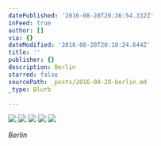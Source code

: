 ```yaml
---
datePublished: '2016-08-28T20:36:54.332Z'
inFeed: true
author: []
via: {}
dateModified: '2016-08-28T20:18:24.644Z'
title: ''
publisher: {}
description: Berlin
starred: false
sourcePath: _posts/2016-08-28-berlin.md
_type: Blurb

---
```

![](https://the-grid-user-content.s3-us-west-2.amazonaws.com/24ea8ccf-9544-4f33-8285-d24cb40c3d61.jpg)
![](https://the-grid-user-content.s3-us-west-2.amazonaws.com/29c240ce-b194-423d-864d-1ffad7e22f94.jpg)
![](https://the-grid-user-content.s3-us-west-2.amazonaws.com/59c81203-5660-401b-ada7-aac8318a921d.jpg)
![](https://the-grid-user-content.s3-us-west-2.amazonaws.com/4025cd73-d038-475c-8132-3caa00e16343.jpg)
![](https://the-grid-user-content.s3-us-west-2.amazonaws.com/96b837e4-33b1-402b-836b-b7d58619ee18.jpg)

_Berlin_